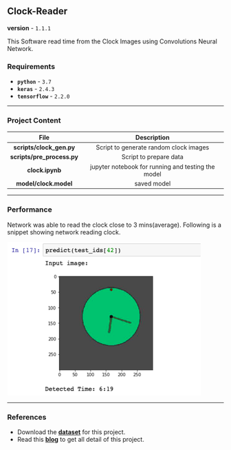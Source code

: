 ## Clock-Reader

**version** - `1.1.1`

This Software read time from the Clock Images using Convolutions Neural Network.

### Requirements

- **`python`** - `3.7`
- **`keras`** -  `2.4.3`
- **`tensorflow`** -  `2.2.0`

---

### Project Content

| File      | Description |
| :-----------: | :-----------: |
| **scripts/clock_gen.py**      | Script to generate random clock images       |
| **scripts/pre_process.py**      | Script to prepare data       |
| **clock.ipynb**   | jupyter notebook for running and testing the model     |
| **model/clock.model** | saved model |

---
### Performance

Network was able to read the clock close to 3 mins(average). Following is a snippet showing network reading clock. 

<img src=result/result.png width="450">

---

### References

- Download the [**dataset**](https://www.kaggle.com/shivajbd/analog-clocks) for this project.
- Read this [**blog**](https://towardsdatascience.com/training-neural-net-to-read-clock-time-9473175171e3) to get all detail of this project.

